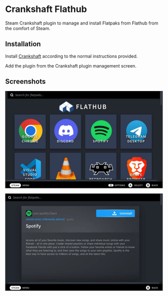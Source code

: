 # Crankshaft Flathub

Steam Crankshaft plugin to manage and install Flatpaks from Flathub from
the comfort of Steam.

## Installation

Install [Crankshaft](https://crankshaft.space/) according to the normal
instructions provided.

Add the plugin from the Crankshaft plugin management screen.

## Screenshots

![](./doc/image01.png)

![](./doc/image02.png)
